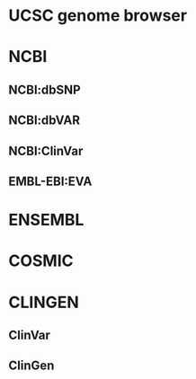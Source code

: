 # UCSC genome browser 
# NCBI
## NCBI:dbSNP
## NCBI:dbVAR
## NCBI:ClinVar
## EMBL-EBI:EVA
# ENSEMBL
# COSMIC
# CLINGEN
## ClinVar
## ClinGen

